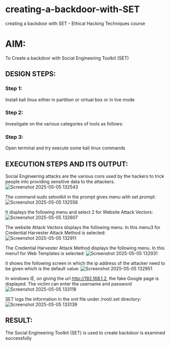 # creating-a-backdoor-with-SET
creating a backdoor with SET - Ethical Hacking Techniques course

# AIM:
To Create a backdoor with Social Engineering Toolkit (SET)

## DESIGN STEPS:

### Step 1:

Install kali linux either in partition or virtual box or in live mode


### Step 2:

Investigate on the various categories of tools as follows:

### Step 3:

Open terminal and try execute some kali linux commands

## EXECUTION STEPS AND ITS OUTPUT:
Social Engineering attacks are the various cons used by the hackers to trick people into providing sensitive data to the attackers. 
![Screenshot 2025-05-05 132543](https://github.com/user-attachments/assets/81e4eac8-f448-462f-82cf-b25194c2182e)

The command sudo setoolkit in the prompt gives menu with set prompt:
![Screenshot 2025-05-05 132556](https://github.com/user-attachments/assets/c5a871b1-dcff-4b30-82ee-82418b06f3a7)

It displays the following menu and select 2 for Website Attack Vectors:
![Screenshot 2025-05-05 132607](https://github.com/user-attachments/assets/816f89a0-6dcb-44a1-95f5-b29ebeed4b9b)

The website Attack Vectors displays the following menu. In this menu3 for Credential Harvester Attack Method is selected:
![Screenshot 2025-05-05 132911](https://github.com/user-attachments/assets/7bba7ca9-1340-4aeb-a756-c7be588daeae)

The Credential Harvester Attack Method displays the following menu. In this menu1 for Web Templates is selected:
![Screenshot 2025-05-05 132931](https://github.com/user-attachments/assets/41c45b06-848b-4aeb-a2c0-2acb53307457)

It shows the following screen in which the ip address of the attacker need to be given which is the default value:
![Screenshot 2025-05-05 132951](https://github.com/user-attachments/assets/c7e3bae7-66c8-4be2-a839-e68e9b7fd280)

In windows IE, on giving the url http://192.168.1.2, the fake Google page is displayed. The victim can enter the username and password
![Screenshot 2025-05-05 133118](https://github.com/user-attachments/assets/9bbaf44d-27ca-4dcf-8293-8549e699a9ab)

SET logs the information in the xml file under /root/.set directory:
![Screenshot 2025-05-05 133139](https://github.com/user-attachments/assets/358b07c1-b7f5-4972-b912-08eec039979f)


## RESULT:
The Social Engineering Toolkit (SET) is used to create backdoor is  examined successfully
